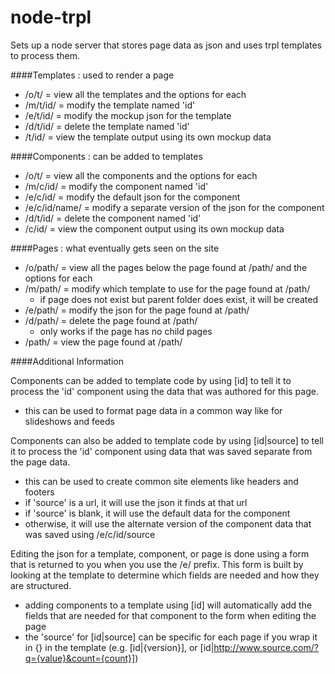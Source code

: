 node-trpl
=========

Sets up a node server that stores page data as json and uses trpl templates to process them.

####Templates : used to render a page
- /o/t/ = view all the templates and the options for each
- /m/t/id/ = modify the template named 'id'
- /e/t/id/ = modify the mockup json for the template
- /d/t/id/ = delete the template named 'id'
- /t/id/ = view the template output using its own mockup data

####Components : can be added to templates
- /o/t/ = view all the components and the options for each
- /m/c/id/ = modify the component named 'id'
- /e/c/id/ = modify the default json for the component
- /e/c/id/name/ = modify a separate version of the json for the component
- /d/t/id/ = delete the component named 'id'
- /c/id/ = view the component output using its own mockup data

####Pages : what eventually gets seen on the site
- /o/path/ = view all the pages below the page found at /path/ and the options for each
- /m/path/ = modify which template to use for the page found at /path/
  - if page does not exist but parent folder does exist, it will be created
- /e/path/ = modify the json for the page found at /path/
- /d/path/ = delete the page found at /path/
  - only works if the page has no child pages
- /path/ = view the page found at /path/

####Additional Information

Components can be added to template code by using [id] to tell it to process the 'id' component using the data that was authored for this page.
- this can be used to format page data in a common way like for slideshows and feeds

Components can also be added to template code by using [id|source] to tell it to process the 'id' component using data that was saved separate from the page data.
- this can be used to create common site elements like headers and footers
- if 'source' is a url, it will use the json it finds at that url
- if 'source' is blank, it will use the default data for the component
- otherwise, it will use the alternate version of the component data that was saved using /e/c/id/source

Editing the json for a template, component, or page is done using a form that is returned to you when you use the /e/ prefix.  This form is built by looking at the template to determine which fields are needed and how they are structured.
- adding components to a template using [id] will automatically add the fields that are needed for that component to the form when editing the page
- the 'source' for [id|source] can be specific for each page if you wrap it in {} in the template (e.g. [id|{version}], or [id|http://www.source.com/?q={value}&count={count}])
